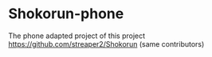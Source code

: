 # Shokorun-phone
The phone adapted project of this project https://github.com/streaper2/Shokorun  (same contributors)
